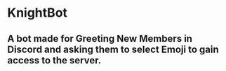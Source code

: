 # KnightBot

## A bot made for Greeting New Members in Discord and asking them to select Emoji to gain access to the server. 

